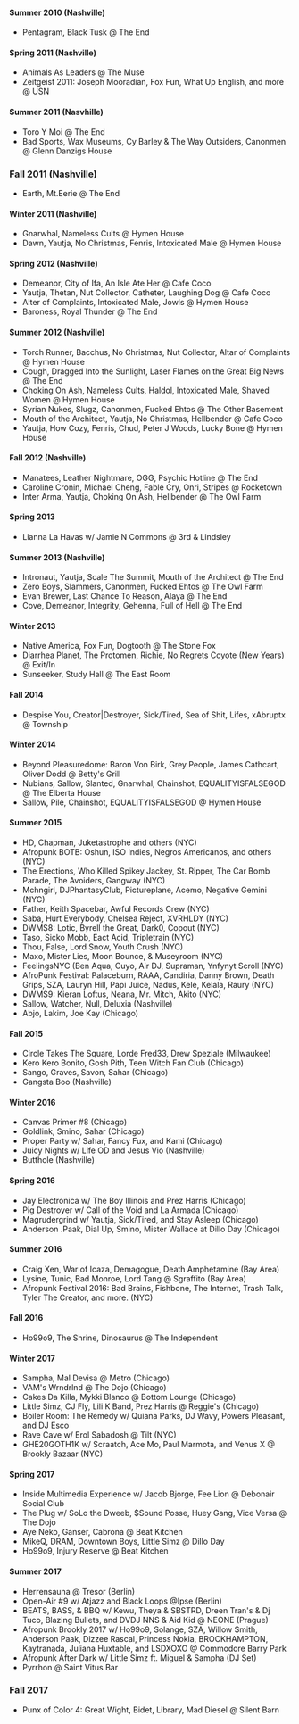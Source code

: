 #### Summer 2010 (Nashville)
- Pentagram, Black Tusk @ The End

#### Spring 2011 (Nashville)
- Animals As Leaders @ The Muse
- Zeitgeist 2011: Joseph Mooradian, Fox Fun, What Up English, and more @ USN

#### Summer 2011 (Nasvhille)
- Toro Y Moi @ The End
- Bad Sports, Wax Museums, Cy Barley & The Way Outsiders, Canonmen @ Glenn Danzigs House

### Fall 2011 (Nashville)
- Earth, Mt.Eerie @ The End

#### Winter 2011 (Nashville)
- Gnarwhal, Nameless Cults @ Hymen House
- Dawn, Yautja, No Christmas, Fenris, Intoxicated Male @ Hymen House

#### Spring 2012 (Nashville)
- Demeanor, City of Ifa, An Isle Ate Her @ Cafe Coco
- Yautja, Thetan, Nut Collector, Catheter, Laughing Dog @ Cafe Coco
- Alter of Complaints, Intoxicated Male, Jowls @ Hymen House
- Baroness, Royal Thunder @ The End

#### Summer 2012 (Nashville)
- Torch Runner, Bacchus, No Christmas, Nut Collector, Altar of Complaints @ Hymen House
- Cough, Dragged Into the Sunlight, Laser Flames on the Great Big News @ The End
- Choking On Ash, Nameless Cults, Haldol, Intoxicated Male, Shaved Women @ Hymen House
- Syrian Nukes, Slugz, Canonmen, Fucked Ehtos @ The Other Basement
- Mouth of the Architect, Yautja, No Christmas, Hellbender @ Cafe Coco
- Yautja, How Cozy, Fenris, Chud, Peter J Woods, Lucky Bone @ Hymen House

#### Fall 2012 (Nashville)
- Manatees, Leather Nightmare, OGG, Psychic Hotline @ The End
- Caroline Cronin, Michael Cheng, Fable Cry, Onri, Stripes @ Rocketown
- Inter Arma, Yautja, Choking On Ash, Hellbender @ The Owl Farm

#### Spring 2013
- Lianna La Havas w/ Jamie N Commons @ 3rd & Lindsley

#### Summer 2013 (Nashville)
- Intronaut, Yautja, Scale The Summit, Mouth of the Architect @ The End
- Zero Boys, Slammers, Canonmen, Fucked Ehtos @ The Owl Farm
- Evan Brewer, Last Chance To Reason, Alaya @ The End
- Cove, Demeanor, Integrity, Gehenna, Full of Hell @ The End

#### Winter 2013
- Native America, Fox Fun, Dogtooth @ The Stone Fox
- Diarrhea Planet, The Protomen, Richie, No Regrets Coyote (New Years) @ Exit/In
- Sunseeker, Study Hall @ The East Room

#### Fall 2014
- Despise You, Creator|Destroyer, Sick/Tired, Sea of Shit, Lifes, xAbruptx @ Township

#### Winter 2014
- Beyond Pleasuredome: Baron Von Birk, Grey People, James Cathcart, Oliver Dodd @ Betty's Grill
- Nubians, Sallow, Slanted, Gnarwhal, Chainshot, EQUALITYISFALSEGOD @ The Elberta House
- Sallow, Pile, Chainshot, EQUALITYISFALSEGOD @ Hymen House

#### Summer 2015
- HD, Chapman, Juketastrophe and others (NYC)
- Afropunk BOTB: Oshun, ISO Indies, Negros Americanos, and others (NYC)
- The Erections, Who Killed Spikey Jackey, St. Ripper, The Car Bomb Parade, The Avoiders, Gangway (NYC)
- Mchngirl, DJPhantasyClub, Pictureplane, Acemo, Negative Gemini (NYC)
- Father, Keith Spacebar, Awful Records Crew (NYC)
- Saba, Hurt Everybody, Chelsea Reject, XVRHLDY (NYC)
- DWMS8: Lotic, Byrell the Great, Dark0, Copout (NYC)
- Taso, Sicko Mobb, Eact Acid, Tripletrain (NYC)
- Thou, False, Lord Snow, Youth Crush (NYC)
- Maxo, Mister Lies, Moon Bounce, & Museyroom (NYC)
- FeelingsNYC (Ben Aqua, Cuyo, Air DJ, Supraman, Ynfynyt Scroll (NYC)
- AfroPunk Festival: Palaceburn, RAAA, Candiria, Danny Brown, Death Grips, SZA, Lauryn Hill, Papi Juice, Nadus, Kele, Kelala, Raury (NYC)
- DWMS9: Kieran Loftus, Neana, Mr. Mitch, Akito (NYC)
- Sallow, Watcher, Null, Deluxia (Nashville)
- Abjo, Lakim, Joe Kay (Chicago)

#### Fall 2015
- Circle Takes The Square, Lorde Fred33, Drew Speziale (Milwaukee)
- Kero Kero Bonito, Gosh Pith, Teen Witch Fan Club (Chicago)
- Sango, Graves, Savon, Sahar (Chicago)
- Gangsta Boo (Nashville)

#### Winter 2016
- Canvas Primer #8 (Chicago)
- Goldlink, Smino, Sahar (Chicago)
- Proper Party w/ Sahar, Fancy Fux, and Kami (Chicago)
- Juicy Nights w/ Life OD and Jesus Vio (Nashville)
- Butthole (Nashville)

#### Spring 2016
- Jay Electronica w/ The Boy Illinois and Prez Harris (Chicago)
- Pig Destroyer w/ Call of the Void and La Armada (Chicago)
- Magrudergrind w/ Yautja, Sick/Tired, and Stay Asleep (Chicago)
- Anderson .Paak, Dial Up, Smino, Mister Wallace at Dillo Day (Chicago)

#### Summer 2016
- Craig Xen, War of Icaza, Demagogue, Death Amphetamine (Bay Area)
- Lysine, Tunic, Bad Monroe, Lord Tang @ Sgraffito (Bay Area)
- Afropunk Festival 2016: Bad Brains, Fishbone, The Internet, Trash Talk, Tyler The Creator, and more. (NYC)

#### Fall 2016
- Ho99o9, The Shrine, Dinosaurus @ The Independent 

#### Winter 2017
- Sampha, Mal Devisa @ Metro (Chicago)
- VAM's Wrndrlnd @ The Dojo (Chicago)
- Cakes Da Killa, Mykki Blanco @ Bottom Lounge (Chicago)
- Little Simz, CJ Fly, Lili K Band, Prez Harris @ Reggie's (Chicago)
- Boiler Room: The Remedy w/ Quiana Parks, DJ Wavy, Powers Pleasant, and DJ Esco
- Rave Cave w/ Erol Sabadosh @ Tilt (NYC)
- GHE20GOTH1K w/ Scraatch, Ace Mo, Paul Marmota, and Venus X @ Brookly Bazaar (NYC)

#### Spring 2017
- Inside Multimedia Experience w/ Jacob Bjorge, Fee Lion @ Debonair Social Club
- The Plug w/ SoLo the Dweeb, $Sound Posse, Huey Gang, Vice Versa @ The Dojo
- Aye Neko, Ganser, Cabrona @ Beat Kitchen 
- MikeQ, DRAM, Downtown Boys, Little Simz @ Dillo Day 
- Ho99o9, Injury Reserve @ Beat Kitchen

#### Summer 2017
- Herrensauna @ Tresor (Berlin)
- Open-Air #9 w/ Atjazz and Black Loops @Ipse (Berlin)
- BEATS, BASS, & BBQ w/ Kewu, Theya & SBSTRD, Dreen Tran's & Dj Tuco, Blazing Bullets, and DVDJ NNS & Aid Kid @ NEONE (Prague)
- Afropunk Brookly 2017 w/ Ho99o9, Solange, SZA, Willow Smith, Anderson Paak, Dizzee Rascal, Princess Nokia, BROCKHAMPTON, Kaytranada, Juliana Huxtable, and LSDXOXO @ Commodore Barry Park
- Afropunk After Dark w/ Little Simz ft. Miguel & Sampha (DJ Set)
- Pyrrhon @ Saint Vitus Bar

### Fall 2017
- Punx of Color 4: Great Wight, Bidet, Library, Mad Diesel @ Silent Barn

